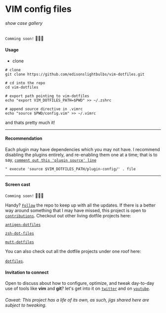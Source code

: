 # VIM config files

###### show case gallery

`Comming soon!`    👏🍻🍻

#### Usage

-   clone
```
# clone
git clone https://github.com/edisonslightbulbs/vim-dotfiles.git

# cd into the repo
cd vim-dotfiles

# export path pointing to vim-dotfiles
echo "export VIM_DOTFILES_PATH=$PWD" >> ~/.zshrc

# append source directive in .vimrc
echo "source $PWD/config.vim" >> ~/.vimrc
```

and thats pretty much it!

* * *

#### Recommendation

Each plugin may have dependencies which you may not have. I recommend disabling
the plugins entirely, and re-enabling them one at a time; that is to say, [`comment out this 'plugin
source' line`](https://github.com/edisonslightbulbs/vim-dotfiles/blob/c2364263bfc56e8143a721c4ec2e74e75f645592/config.vim#L124)
```vim
" execute 'source $VIM_DOTFILES_PATH/plugin-config/' . file
```
* * *

#### Screen cast

`Comming soon!`    👏🍻🍻

Handy? [`Follow`](https://github.com/edisonslightbulbs/bootstrap.git)  the repo to keep up with all the updates.
If there is a better way around something that I may have missed, this project is open to [`contributions`](https://github.com/edisonslightbulbs/antigen-dotfiles.git). Checkout out other living dotfile projects here:

[`antigen-dotfiles`](https://github.com/edisonslightbulbs/antigen-dotfiles)

[`zsh-dot-files`](https://github.com/edisonslightbulbs/zsh-dotfiles)

[`mutt-dotfiles`](https://github.com/edisonslightbulbs/mutt)

You can also check out all the dotfile projects under one roof here:

[`dotfiles`](https://github.com/edisonslightbulbs/dotfiles).

#### Invitation to connect

Open to discuss about how to configure, optimize, and tweak day-to-day use of tools like **vim** and **git**?
let's get into it on [`twitter`](https://twitter.com/antiqueeverett) and on [`youtube`](https://www.youtube.com/channel/UCKkeK-xQiIWc3jzBbUel9ww?view_as=subscriber).

###### Caveat: This project has a life of its own, as such, jigs shared here are subject to tweaking.
